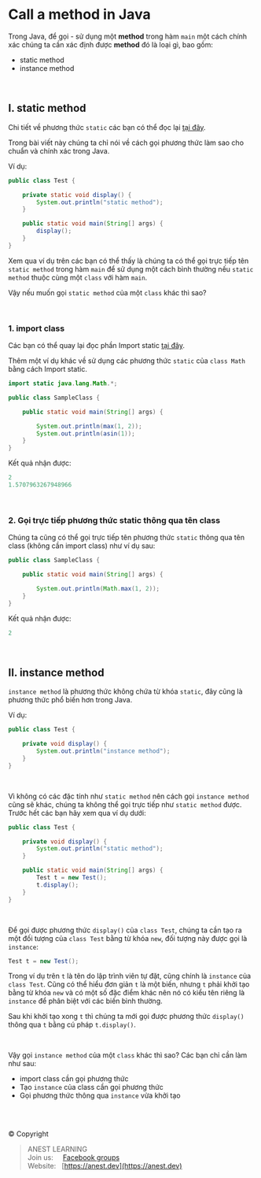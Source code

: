 # Call a method in Java

Trong Java, để gọi - sử dụng một **method** trong hàm `main` một cách chính xác chúng ta cần xác định được **method** đó là loại gì, bao gồm:

- static method
- instance method

<br />

## I. static method

Chi tiết về phương thức `static` các bạn có thể đọc lại [tại đây](https://github.com/AnestAcademy/Course-Java-OOP/blob/master/11.%20Keyword%20-%20static.md#2-ph%C6%B0%C6%A1ng-th%E1%BB%A9c-static-static-methods).

Trong bài viết này chúng ta chỉ nói về cách gọi phương thức làm sao cho chuẩn và chính xác trong Java.

Ví dụ:
```java
public class Test {

    private static void display() {
        System.out.println("static method");
    }

    public static void main(String[] args) {
        display();
    }
}
```

Xem qua ví dụ trên các bạn có thể thấy là chúng ta có thể gọi trực tiếp tên `static method` trong hàm `main` để sử dụng một cách bình thường nếu `static method` thuộc cùng một `class` với hàm `main`.

Vậy nếu muốn gọi `static method` của một `class` khác thì sao?

<br />

### 1. import class

Các bạn có thể quay lại đọc phần Import static [tại đây](https://github.com/AnestAcademy/Course-Java-OOP/blob/master/11.%20Keyword%20-%20static.md#v-import-static-trong-java).

Thêm một ví dụ khác về sử dụng các phương thức `static` của `class Math` bằng cách Import static.
```java
import static java.lang.Math.*;

public class SampleClass {

    public static void main(String[] args) {

        System.out.println(max(1, 2));
        System.out.println(asin(1));
    }
}
```
Kết quả nhận được:
```java
2
1.5707963267948966
```

<br />

### 2. Gọi trực tiếp phương thức static thông qua tên class

Chúng ta cũng có thể gọi trực tiếp tên phương thức `static` thông qua tên class (không cần import class) như ví dụ sau:
```java
public class SampleClass {

    public static void main(String[] args) {

        System.out.println(Math.max(1, 2));
    }
}
```
Kết quả nhận được:
```java
2
```

<br />

## II. instance method

`instance method` là phương thức không chứa từ khóa `static`, đây cũng là phương thức phổ biến hơn trong Java.

Ví dụ:
```java
public class Test {

    private void display() {
        System.out.println("instance method");
    }
}
```

<br />

Vì không có các đặc tính như `static method` nên cách gọi `instance method` cũng sẽ khác, chúng ta không thể gọi trực tiếp như `static method` được. Trước hết các bạn hãy xem qua ví dụ dưới:
```java
public class Test {

    private void display() {
        System.out.println("static method");
    }

    public static void main(String[] args) {
        Test t = new Test();
        t.display();
    }
}
```

<br />

Để gọi được phương thức `display()` của `class Test`, chúng ta cần tạo ra một đối tượng của `class Test` bằng từ khóa `new`, đối tượng này được gọi là `instance`:
```java
Test t = new Test();
```

Trong ví dụ trên `t` là tên do lập trình viên tự đặt, cũng chính là `instance` của `class Test`. Cũng có thể hiểu đơn giản `t` là một biến, nhưng `t` phải khởi tạo bằng từ khóa `new` và có một số đặc điểm khác nên nó có kiểu tên riêng là `instance` để phân biệt với các biến bình thường.

Sau khi khởi tạo xong `t` thì chúng ta mới gọi được phương thức `display()` thông qua `t` bằng cú pháp `t.display()`.

<br />

Vậy gọi `instance method` của một `class` khác thì sao? Các bạn chỉ cần làm như sau:
- import class cần gọi phương thức
- Tạo `instance` của class cần gọi phương thức
- Gọi phương thức thông qua `instance` vừa khởi tạo

<br />

##  

© Copyright
> ANEST LEARNING  
> Join us: &nbsp;&nbsp;&nbsp; [Facebook groups](https://www.facebook.com/groups/anest.learning/)  
> Website: &nbsp; [https://anest.dev](https://anest.dev) 
